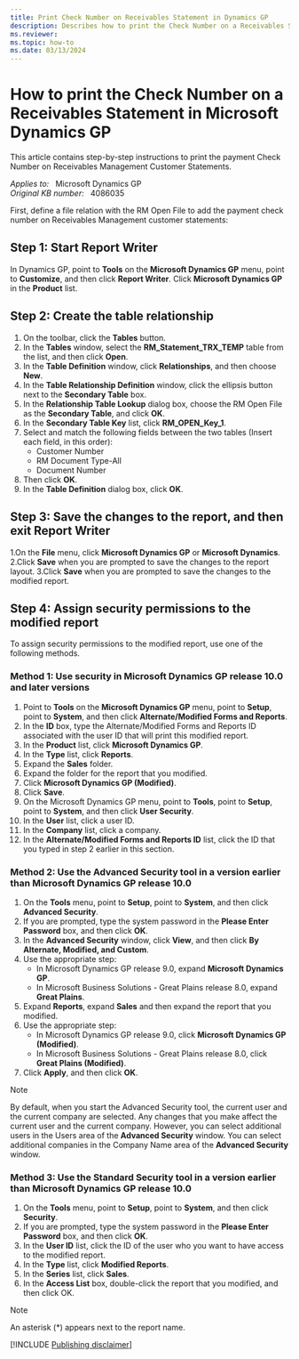 ```yaml
---
title: Print Check Number on Receivables Statement in Dynamics GP
description: Describes how to print the Check Number on a Receivables Statement in Microsoft Dynamics GP.
ms.reviewer:
ms.topic: how-to
ms.date: 03/13/2024
---
```

# How to print the Check Number on a Receivables Statement in Microsoft Dynamics GP

This article contains step-by-step instructions to print the payment Check Number on Receivables Management Customer Statements.

_Applies to:_ &nbsp; Microsoft Dynamics GP  
_Original KB number:_ &nbsp; 4086035

First, define a file relation with the RM Open File to add the payment check number on Receivables Management customer statements:

## Step 1: Start Report Writer

In Dynamics GP, point to **Tools** on the **Microsoft Dynamics GP** menu, point to **Customize**, and then click **Report Writer**. Click **Microsoft Dynamics GP** in the **Product** list.

## Step 2: Create the table relationship

1. On the toolbar, click the **Tables** button.
2. In the **Tables** window, select the **RM_Statement_TRX_TEMP** table from the list, and then click **Open**.
3. In the **Table Definition** window, click **Relationships**, and then choose **New**.
4. In the **Table Relationship Definition** window, click the ellipsis button next to the **Secondary Table** box.
5. In the **Relationship Table Lookup** dialog box, choose the RM Open File as the **Secondary Table**, and click **OK**.
6. In the **Secondary Table Key** list, click **RM_OPEN_Key_1**.
7. Select and match the following fields between the two tables (Insert each field, in this order):
    - Customer Number
    - RM Document Type-All
    - Document Number
8. Then click **OK**.
9. In the **Table Definition** dialog box, click **OK**.

## Step 3: Save the changes to the report, and then exit Report Writer

1.On the **File** menu, click **Microsoft Dynamics GP** or **Microsoft Dynamics**.
2.Click **Save** when you are prompted to save the changes to the report layout.
3.Click **Save** when you are prompted to save the changes to the modified report.

## Step 4: Assign security permissions to the modified report

To assign security permissions to the modified report, use one of the following methods.

### Method 1: Use security in Microsoft Dynamics GP release 10.0 and later versions

1. Point to **Tools** on the **Microsoft Dynamics GP** menu, point to **Setup**, point to **System**, and then click **Alternate/Modified Forms and Reports**.
2. In the **ID** box, type the Alternate/Modified Forms and Reports ID associated with the user ID that will print this modified report.
3. In the **Product** list, click **Microsoft Dynamics GP**.
4. In the **Type** list, click **Reports**.
5. Expand the **Sales** folder.
6. Expand the folder for the report that you modified.
7. Click **Microsoft Dynamics GP (Modified)**.
8. Click **Save**.
9. On the Microsoft Dynamics GP menu, point to **Tools**, point to **Setup**, point to **System**, and then click **User Security**.
10. In the **User** list, click a user ID.
11. In the **Company** list, click a company.
12. In the **Alternate/Modified Forms and Reports ID** list, click the ID that you typed in step 2 earlier in this section.

### Method 2: Use the Advanced Security tool in a version earlier than Microsoft Dynamics GP release 10.0

1. On the **Tools** menu, point to **Setup**, point to **System**, and then click **Advanced Security**.
2. If you are prompted, type the system password in the **Please Enter Password** box, and then click **OK**.
3. In the **Advanced Security** window, click **View**, and then click **By Alternate, Modified, and Custom**.
4. Use the appropriate step:
    - In Microsoft Dynamics GP release 9.0, expand **Microsoft Dynamics GP**.
    - In Microsoft Business Solutions - Great Plains release 8.0, expand **Great Plains**.
5. Expand **Reports**, expand **Sales** and then expand the report that you modified.
6. Use the appropriate step:  
    - In Microsoft Dynamics GP release 9.0, click **Microsoft Dynamics GP (Modified)**.
    - In Microsoft Business Solutions - Great Plains release 8.0, click **Great Plains (Modified)**.
7. Click **Apply**, and then click **OK**.

> [!NOTE]
> By default, when you start the Advanced Security tool, the current user and the current company are selected. Any changes that you make affect the current user and the current company. However, you can select additional users in the Users area of the **Advanced Security** window. You can select additional companies in the Company Name area of the **Advanced Security** window.

### Method 3: Use the Standard Security tool in a version earlier than Microsoft Dynamics GP release 10.0

1. On the **Tools** menu, point to **Setup**, point to **System**, and then click **Security**.
2. If you are prompted, type the system password in the **Please Enter Password** box, and then click **OK**.
3. In the **User ID** list, click the ID of the user who you want to have access to the modified report.
4. In the **Type** list, click **Modified Reports**.
5. In the **Series** list, click **Sales**.
6. In the **Access List** box, double-click the report that you modified, and then click OK.

> [!NOTE]
> An asterisk (*) appears next to the report name.

[!INCLUDE [Publishing disclaimer](../../includes/publishing-disclaimer.md)]
